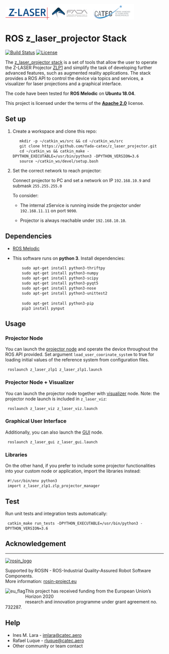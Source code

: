 ![ZLASER](./z_laser_zlp1/images/ZLASER.png)![FADA](./z_laser_zlp1/images/FADA.png)![CATEC](./z_laser_zlp1/images/CATEC.png)

# ROS z_laser_projector Stack

[![Build Status](https://travis-ci.com/fada-catec/z_laser_projector.svg?token=euTp3jtyEts1qcm7iWeV&branch=melodic)](https://travis-ci.com/fada-catec/z_laser_projector)
[![License](https://img.shields.io/badge/License-Apache%202-blue.svg)](https://opensource.org/licenses/Apache-2.0)

The [z_laser_projector stack](http://wiki.ros.org/z_laser_projector) is a set of tools that allow the user to operate the Z-LASER Projector [ZLP1](https://z-laser.com/en/product/laser-projector/zlp1/) and simplify the task of developing further advanced features, such as augmented reality applications. The stack provides a ROS API to control the device via topics and services, a visualizer for laser projections and a graphical interface.


The code have been tested for **ROS Melodic** on **Ubuntu 18.04**.

This project is licensed under the terms of the [**Apache 2.0**](https://www.apache.org/licenses/LICENSE-2.0) license.

## Set up

1. Create a workspace and clone this repo:

          mkdir -p ~/catkin_ws/src && cd ~/catkin_ws/src
          git clone https://github.com/fada-catec/z_laser_projector.git
          cd ~/catkin_ws && catkin_make -DPYTHON_EXECUTABLE=/usr/bin/python3 -DPYTHON_VERSION=3.6
          source ~/catkin_ws/devel/setup.bash
     
2. Set the correct network to reach projector:

     Connect projector to PC and set a network on IP `192.168.10.9` and submask `255.255.255.0`

     To consider:

     - The internal zService is running inside the projector under `192.168.11.11` on port `9090`.

     - Projector is always reachable under `192.168.10.10`. 

## Dependencies
   
- [ROS Melodic](http://wiki.ros.org/melodic/Installation/Ubuntu)

- This software runs on **python 3**. Install dependencies:

          sudo apt-get install python3-thriftpy
          sudo apt-get install python3-numpy
          sudo apt-get install python3-scipy
          sudo apt-get install python3-pyqt5
          sudo apt-get install python3-nose
          sudo apt-get install python3-unittest2

          sudo apt-get install python3-pip
          pip3 install pynput

## Usage

### Projector Node

You can launch the [projector node](https://github.com/fada-catec/z_laser_projector/z_laser_zlp1) and operate the device throughout the ROS API provided. Set argument `load_user_coorinate_system` to true for loading initial values of the reference system from configuration files.

     roslaunch z_laser_zlp1 z_laser_zlp1.launch

### Projector Node + Visualizer

You can launch the projector node together with [visualizer](https://github.com/fada-catec/z_laser_projector/z_laser_viz) node. Note: the projector node launch is included in `z_laser_viz`:

     roslaunch z_laser_viz z_laser_viz.launch

### Graphical User Interface

Additionally, you can also launch the [GUI](https://github.com/fada-catec/z_laser_projector/z_laser_viz) node.

     roslaunch z_laser_gui z_laser_gui.launch

### Libraries

On the other hand, if you prefer to include some projector functionalities into your custom node or application, import the libraries instead:

     #!/usr/bin/env python3
     import z_laser_zlp1.zlp_projector_manager

## Test

Run unit tests and integration tests automatically:

     catkin_make run_tests -DPYTHON_EXECUTABLE=/usr/bin/python3 -DPYTHON_VERSION=3.6

## Acknowledgement

***
<!-- 
    ROSIN acknowledgement from the ROSIN press kit
    @ https://github.com/rosin-project/press_kit
-->

<a href="http://rosin-project.eu">
  <img src="http://rosin-project.eu/wp-content/uploads/rosin_ack_logo_wide.png" 
       alt="rosin_logo" height="60" >
</a>

Supported by ROSIN - ROS-Industrial Quality-Assured Robot Software Components.  
More information: <a href="http://rosin-project.eu">rosin-project.eu</a>

<img src="http://rosin-project.eu/wp-content/uploads/rosin_eu_flag.jpg" 
     alt="eu_flag" height="45" align="left" >  

This project has received funding from the European Union’s Horizon 2020  
research and innovation programme under grant agreement no. 732287. 

## Help

* Ines M. Lara - imlara@catec.aero
* Rafael Luque - rluque@catec.aero
* Other community or team contact